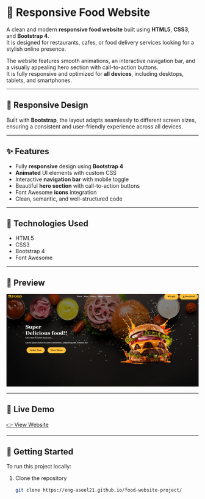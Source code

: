  # 🍔 Responsive Food Website

A clean and modern **responsive food website** built using **HTML5**, **CSS3**, and **Bootstrap 4**.  
It is designed for restaurants, cafes, or food delivery services looking for a stylish online presence.

The website features smooth animations, an interactive navigation bar, and a visually appealing hero section with call-to-action buttons.  
It is fully responsive and optimized for **all devices**, including desktops, tablets, and smartphones.

---

## 📱 Responsive Design

Built with **Bootstrap**, the layout adapts seamlessly to different screen sizes, ensuring a consistent and user-friendly experience across all devices.

---

## ✨ Features

- Fully **responsive** design using **Bootstrap 4**  
- **Animated** UI elements with custom CSS  
- Interactive **navigation bar** with mobile toggle  
- Beautiful **hero section** with call-to-action buttons  
- Font Awesome **icons** integration  
- Clean, semantic, and well-structured code  

---

## 🔧 Technologies Used

- HTML5  
- CSS3  
- Bootstrap 4  
- Font Awesome

---

## 📸 Preview

![Screenshot](img/Screenshot%202025-07-05%20150059.png)

---

## 🔗 Live Demo

[👉 View Website](https://eng-aseel21.github.io/food-website-project/) 

---

## 🚀 Getting Started

To run this project locally:

1. Clone the repository  
   ```bash
   git clone https://eng-aseel21.github.io/food-website-project/
